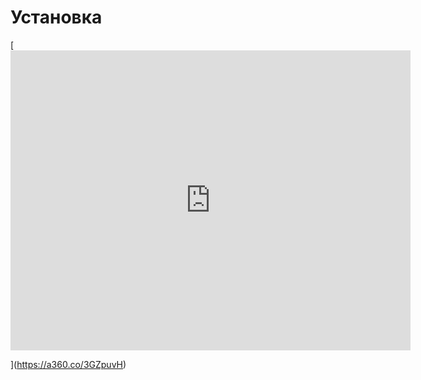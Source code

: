 # Установка

[<iframe src="https://gmail3208907.autodesk360.com/shares/public/SH286ddQT78850c0d8a491e38186b9366546?mode=embed" width="640" height="480" allowfullscreen="true" webkitallowfullscreen="true" mozallowfullscreen="true"  frameborder="0"></iframe>

](https://a360.co/3GZpuvH)
